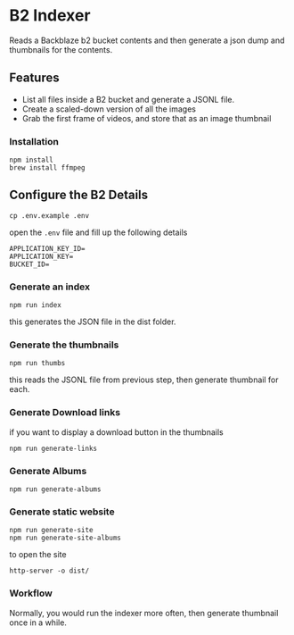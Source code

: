 # B2 Indexer

Reads a Backblaze b2 bucket contents and then generate a json dump and thumbnails for the contents.


## Features

* List all files inside a B2 bucket and generate a JSONL file.
* Create a scaled-down version of all the images
* Grab the first frame of videos, and store that as an image thumbnail


### Installation

```
npm install
brew install ffmpeg
```

## Configure the B2 Details

```
cp .env.example .env
```
open the `.env` file and fill up the following details

```
APPLICATION_KEY_ID=
APPLICATION_KEY=
BUCKET_ID=
```


### Generate an index

```
npm run index
```

this generates the JSON file in the dist folder.


### Generate the thumbnails

```
npm run thumbs
```

this reads the JSONL file from previous step, then generate thumbnail for each.


### Generate Download links

if you want to display a download button in the thumbnails

```
npm run generate-links
```

### Generate Albums
```
npm run generate-albums
```

### Generate static website

```
npm run generate-site
npm run generate-site-albums
```

to open the site
```
http-server -o dist/
```





### Workflow

Normally, you would run the indexer more often, then generate thumbnail once in a while.